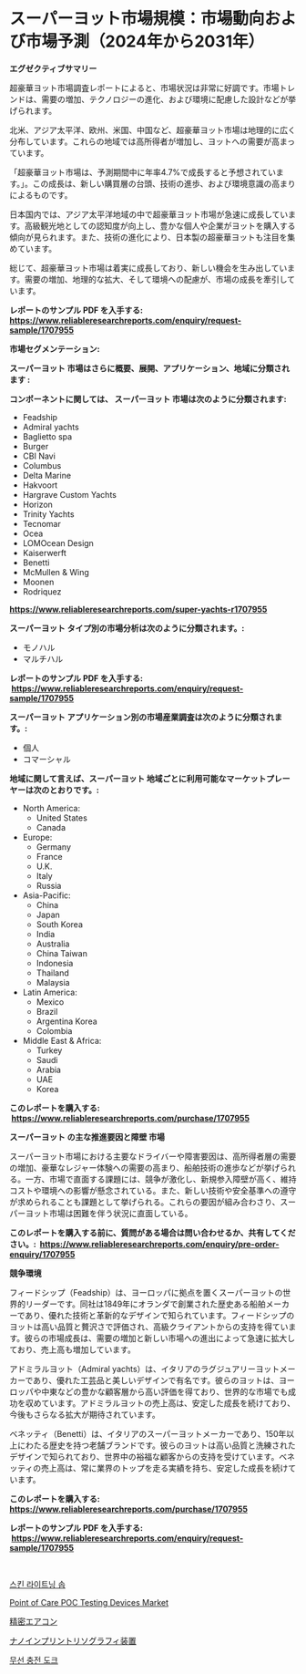 <p><h1>スーパーヨット市場規模：市場動向および市場予測（2024年から2031年）</h1></p><p><strong>エグゼクティブサマリー</strong></p>
<p><p>超豪華ヨット市場調査レポートによると、市場状況は非常に好調です。市場トレンドは、需要の増加、テクノロジーの進化、および環境に配慮した設計などが挙げられます。</p><p>北米、アジア太平洋、欧州、米国、中国など、超豪華ヨット市場は地理的に広く分布しています。これらの地域では高所得者が増加し、ヨットへの需要が高まっています。</p><p>「超豪華ヨット市場は、予測期間中に年率4.7%で成長すると予想されています。」。この成長は、新しい購買層の台頭、技術の進歩、および環境意識の高まりによるものです。</p><p>日本国内では、アジア太平洋地域の中で超豪華ヨット市場が急速に成長しています。高級観光地としての認知度が向上し、豊かな個人や企業がヨットを購入する傾向が見られます。また、技術の進化により、日本製の超豪華ヨットも注目を集めています。</p><p>総じて、超豪華ヨット市場は着実に成長しており、新しい機会を生み出しています。需要の増加、地理的な拡大、そして環境への配慮が、市場の成長を牽引しています。</p></p>
<p><strong>レポートのサンプル PDF を入手する: <a href="https://www.reliableresearchreports.com/enquiry/request-sample/1707955">https://www.reliableresearchreports.com/enquiry/request-sample/1707955</a></strong></p>
<p><strong>市場セグメンテーション:</strong></p>
<p><strong> スーパーヨット 市場はさらに概要、展開、アプリケーション、地域に分類されます :</strong></p>
<p><strong>コンポーネントに関しては、 スーパーヨット 市場は次のように分類されます: &nbsp;</strong></p>
<p><ul><li>Feadship</li><li>Admiral yachts</li><li>Baglietto spa</li><li>Burger</li><li>CBI Navi</li><li>Columbus</li><li>Delta Marine</li><li>Hakvoort</li><li>Hargrave Custom Yachts</li><li>Horizon</li><li>Trinity Yachts</li><li>Tecnomar</li><li>Ocea</li><li>LOMOcean Design</li><li>Kaiserwerft</li><li>Benetti</li><li>McMullen & Wing</li><li>Moonen</li><li>Rodriquez</li></ul></p>
<p><strong><a href="https://www.reliableresearchreports.com/super-yachts-r1707955">https://www.reliableresearchreports.com/super-yachts-r1707955</a></strong></p>
<p><strong> スーパーヨット タイプ別の市場分析は次のように分類されます。:</strong></p>
<p><ul><li>モノハル</li><li>マルチハル</li></ul></p>
<p><strong>レポートのサンプル PDF を入手する: &nbsp;<a href="https://www.reliableresearchreports.com/enquiry/request-sample/1707955">https://www.reliableresearchreports.com/enquiry/request-sample/1707955</a></strong></p>
<p><strong> スーパーヨット アプリケーション別の市場産業調査は次のように分類されます。:</strong></p>
<p><ul><li>個人</li><li>コマーシャル</li></ul></p>
<p><strong>地域に関して言えば、スーパーヨット 地域ごとに利用可能なマーケットプレーヤーは次のとおりです。:</strong></p>
<p><ul>
    <li>
        North America:
        <ul>
            <li>United States</li>
            <li>Canada</li>
        </ul>
    </li>
    <li>
        Europe:
        <ul>
            <li>Germany</li>
            <li>France</li>
            <li>U.K.</li>
            <li>Italy</li>
            <li>Russia</li>
        </ul>
    </li>
    <li>
        Asia-Pacific:
        <ul>
            <li>China</li>
            <li>Japan</li>
            <li>South Korea</li>
            <li>India</li>
            <li>Australia</li>
            <li>China Taiwan</li>
            <li>Indonesia</li>
            <li>Thailand</li>
            <li>Malaysia</li>
        </ul>
    </li>
    <li>
        Latin America:
        <ul>
            <li>Mexico</li>
            <li>Brazil</li>
            <li>Argentina Korea</li>
            <li>Colombia</li>
        </ul>
    </li>
    <li>
        Middle East & Africa:
        <ul>
            <li>Turkey</li>
            <li>Saudi</li>
            <li>Arabia</li>
            <li>UAE</li>
            <li>Korea</li>
        </ul>
    </li>
    </ul></p>
<p><strong>このレポートを購入する: &nbsp;<a href="https://www.reliableresearchreports.com/purchase/1707955">https://www.reliableresearchreports.com/purchase/1707955</a></strong></p>
<p><strong>スーパーヨット の主な推進要因と障壁 市場</strong></p>
<p><p>スーパーヨット市場における主要なドライバーや障害要因は、高所得者層の需要の増加、豪華なレジャー体験への需要の高まり、船舶技術の進歩などが挙げられる。一方、市場で直面する課題には、競争が激化し、新規参入障壁が高く、維持コストや環境への影響が懸念されている。また、新しい技術や安全基準への遵守が求められることも課題として挙げられる。これらの要因が組み合わさり、スーパーヨット市場は困難を伴う状況に直面している。</p></p>
<p><strong>このレポートを購入する前に、質問がある場合は問い合わせるか、共有してください。:&nbsp; <a href="https://www.reliableresearchreports.com/enquiry/pre-order-enquiry/1707955">https://www.reliableresearchreports.com/enquiry/pre-order-enquiry/1707955</a></strong></p>
<p><strong>競争環境</strong></p>
<p><p>フィードシップ（Feadship）は、ヨーロッパに拠点を置くスーパーヨットの世界的リーダーです。同社は1849年にオランダで創業された歴史ある船舶メーカーであり、優れた技術と革新的なデザインで知られています。フィードシップのヨットは高い品質と贅沢さで評価され、高級クライアントからの支持を得ています。彼らの市場成長は、需要の増加と新しい市場への進出によって急速に拡大しており、売上高も増加しています。</p><p>アドミラルヨット（Admiral yachts）は、イタリアのラグジュアリーヨットメーカーであり、優れた工芸品と美しいデザインで有名です。彼らのヨットは、ヨーロッパや中東などの豊かな顧客層から高い評価を得ており、世界的な市場でも成功を収めています。アドミラルヨットの売上高は、安定した成長を続けており、今後もさらなる拡大が期待されています。</p><p>ベネッティ（Benetti）は、イタリアのスーパーヨットメーカーであり、150年以上にわたる歴史を持つ老舗ブランドです。彼らのヨットは高い品質と洗練されたデザインで知られており、世界中の裕福な顧客からの支持を受けています。ベネッティの売上高は、常に業界のトップを走る実績を持ち、安定した成長を続けています。</p></p>
<p><strong>このレポートを購入する: &nbsp; <a href="https://www.reliableresearchreports.com/purchase/1707955">https://www.reliableresearchreports.com/purchase/1707955</a></strong></p>
<p><strong>レポートのサンプル PDF を入手する: &nbsp;<a href="https://www.reliableresearchreports.com/enquiry/request-sample/1707955">https://www.reliableresearchreports.com/enquiry/request-sample/1707955</a></strong><strong></strong></p>
<p>&nbsp;</p>
<p><p><a href="https://medium.com/@earnesteidenreichja/%ED%94%BC%EB%B6%80-%EB%AF%B8%EB%B0%B1-%EB%B9%84%EB%88%84-%EC%8B%9C%EC%9E%A5-%EC%84%B1%EA%B3%B5%EC%A0%81%EC%9D%B8-%EB%B9%84%EC%A6%88%EB%8B%88%EC%8A%A4-%EC%A0%84%EB%9E%B5-%EC%98%88%EC%B8%A1%EC%9D%80-2031%EB%85%84%EA%B9%8C%EC%A7%80-%EC%9D%B4%EC%96%B4%EC%A7%84%EB%8B%A4-540dc6d6707b">스킨 라이트닝 솝</a></p><p><a href="https://github.com/jsmusil/Market-Research-Report-List-2/blob/main/point-of-care-poc-testing-devices-market.md">Point of Care POC Testing Devices Market</a></p><p><a href="https://medium.com/@joanne.scott9078/%E7%B2%BE%E5%AF%86%E3%81%AA%E3%82%A8%E3%82%A2%E3%82%B3%E3%83%B3%E5%B8%82%E5%A0%B4-%E3%82%BF%E3%82%A4%E3%83%97-%E3%82%A2%E3%83%97%E3%83%AA%E3%82%B1%E3%83%BC%E3%82%B7%E3%83%A7%E3%83%B3-%E3%81%8A%E3%82%88%E3%81%B3%E5%9C%B0%E7%90%86%E3%81%AB%E3%82%88%E3%82%8B%E5%8C%85%E6%8B%AC%E7%9A%84%E3%81%AA%E8%A9%95%E4%BE%A1-9cbba72bcbf1">精密エアコン</a></p><p><a href="https://medium.com/@davidowell8/%E3%83%8A%E3%83%8E%E3%82%A4%E3%83%B3%E3%83%97%E3%83%AA%E3%83%B3%E3%83%88%E3%83%AA%E3%82%BD%E3%82%B0%E3%83%A9%E3%83%95%E3%82%A3%E8%A3%85%E7%BD%AE%E5%B8%82%E5%A0%B4%E3%81%AF-%E5%B8%82%E5%A0%B4%E3%82%B7%E3%82%A7%E3%82%A2-%E5%B8%82%E5%A0%B4%E3%83%88%E3%83%AC%E3%83%B3%E3%83%89-%E5%B8%82%E5%A0%B4%E6%88%90%E9%95%B7%E3%81%AB%E9%96%A2%E3%81%99%E3%82%8B%E6%83%85%E5%A0%B1%E3%82%92%E6%8F%90%E4%BE%9B%E3%81%97%E3%81%BE%E3%81%99-fb76de729d03">ナノインプリントリソグラフィ装置</a></p><p><a href="https://medium.com/@jordanilliamson678678_12326/%EC%99%80%EC%9D%B4%EC%96%B4%EB%A6%AC%EC%8A%A4-%EC%B6%A9%EC%A0%84-%EB%8F%85-%EC%8B%9C%EC%9E%A5-%EA%B7%9C%EB%AA%A8%EB%8A%94-%EA%B8%80%EB%A1%9C%EB%B2%8C-%EC%82%B0%EC%97%85%EC%97%90%EC%84%9C-%EC%B5%9C%EC%83%81%EC%9D%98-%EB%A7%88%EC%BC%80%ED%8C%85-%EC%B1%84%EB%84%90%EC%9D%84-%EB%B3%B4%EC%97%AC%EC%A4%8D%EB%8B%88%EB%8B%A4-747f094fe065">무선 충전 도크</a></p></p>